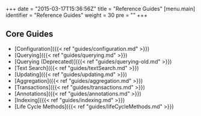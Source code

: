 +++
date = "2015-03-17T15:36:56Z"
title = "Reference Guides"
[menu.main]
  identifier = "Reference Guides"
  weight = 30
  pre = "<i class='fa fa-book'></i>"
+++

## Core Guides
* [Configuration]({{< ref "guides/configuration.md" >}})
* [Querying]({{< ref "guides/querying.md" >}})
* [Querying (Deprecated)]({{< ref "guides/querying-old.md" >}})
* [Text Search]({{< ref "guides/textSearch.md" >}})
* [Updating]({{< ref "guides/updating.md" >}})
* [Aggregation]({{< ref "guides/aggregation.md" >}})
* [Transactions]({{< ref "guides/transactions.md" >}})
* [Annotations]({{< ref "guides/annotations.md" >}})
* [Indexing]({{< ref "guides/indexing.md" >}})
* [Life Cycle Methods]({{< ref "guides/lifeCycleMethods.md" >}})